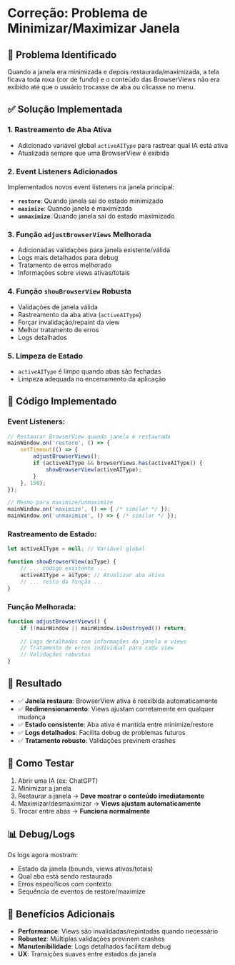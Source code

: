 # Correção: Problema de Minimizar/Maximizar Janela

## 🐛 **Problema Identificado**

Quando a janela era minimizada e depois restaurada/maximizada, a tela ficava toda roxa (cor de fundo) e o conteúdo das BrowserViews não era exibido até que o usuário trocasse de aba ou clicasse no menu.

## ✅ **Solução Implementada**

### 1. **Rastreamento de Aba Ativa**
- Adicionado variável global `activeAIType` para rastrear qual IA está ativa
- Atualizada sempre que uma BrowserView é exibida

### 2. **Event Listeners Adicionados**
Implementados novos event listeners na janela principal:

- **`restore`**: Quando janela sai do estado minimizado
- **`maximize`**: Quando janela é maximizada
- **`unmaximize`**: Quando janela sai do estado maximizado

### 3. **Função `adjustBrowserViews` Melhorada**
- Adicionadas validações para janela existente/válida
- Logs mais detalhados para debug
- Tratamento de erros melhorado
- Informações sobre views ativas/totais

### 4. **Função `showBrowserView` Robusta**
- Validações de janela válida
- Rastreamento da aba ativa (`activeAIType`)
- Forçar invalidação/repaint da view
- Melhor tratamento de erros
- Logs detalhados

### 5. **Limpeza de Estado**
- `activeAIType` é limpo quando abas são fechadas
- Limpeza adequada no encerramento da aplicação

## 🔧 **Código Implementado**

### Event Listeners:
```javascript
// Restaurar BrowserView quando janela é restaurada
mainWindow.on('restore', () => {
    setTimeout(() => {
        adjustBrowserViews();
        if (activeAIType && browserViews.has(activeAIType)) {
            showBrowserView(activeAIType);
        }
    }, 150);
});

// Mesmo para maximize/unmaximize
mainWindow.on('maximize', () => { /* similar */ });
mainWindow.on('unmaximize', () => { /* similar */ });
```

### Rastreamento de Estado:
```javascript
let activeAIType = null; // Variável global

function showBrowserView(aiType) {
    // ... código existente ...
    activeAIType = aiType; // Atualizar aba ativa
    // ... resto da função ...
}
```

### Função Melhorada:
```javascript
function adjustBrowserViews() {
    if (!mainWindow || mainWindow.isDestroyed()) return;
    
    // Logs detalhados com informações da janela e views
    // Tratamento de erros individual para cada view
    // Validações robustas
}
```

## 🎯 **Resultado**

- ✅ **Janela restaura**: BrowserView ativa é reexibida automaticamente
- ✅ **Redimensionamento**: Views ajustam corretamente em qualquer mudança
- ✅ **Estado consistente**: Aba ativa é mantida entre minimize/restore
- ✅ **Logs detalhados**: Facilita debug de problemas futuros
- ✅ **Tratamento robusto**: Validações previnem crashes

## 🧪 **Como Testar**

1. Abrir uma IA (ex: ChatGPT)
2. Minimizar a janela
3. Restaurar a janela → **Deve mostrar o conteúdo imediatamente**
4. Maximizar/desmaximizar → **Views ajustam automaticamente**
5. Trocar entre abas → **Funciona normalmente**

## 📊 **Debug/Logs**

Os logs agora mostram:
- Estado da janela (bounds, views ativas/totais)
- Qual aba está sendo restaurada
- Erros específicos com contexto
- Sequência de eventos de restore/maximize

## 🔮 **Benefícios Adicionais**

- **Performance**: Views são invalidadas/repintadas quando necessário
- **Robustez**: Múltiplas validações previnem crashes
- **Manutenibilidade**: Logs detalhados facilitam debug
- **UX**: Transições suaves entre estados da janela
